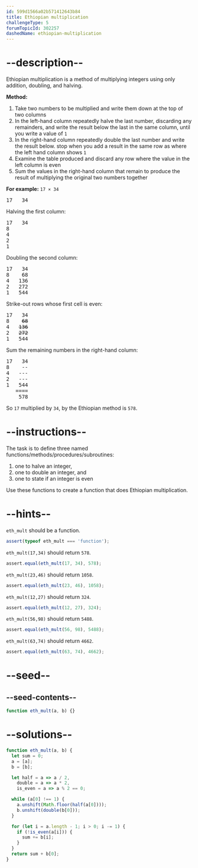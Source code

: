 ```yaml
---
id: 599d1566a02b571412643b84
title: Ethiopian multiplication
challengeType: 5
forumTopicId: 302257
dashedName: ethiopian-multiplication
---
```


# --description--

Ethiopian multiplication is a method of multiplying integers using only addition, doubling, and halving.

**Method:**

<ol>
  <li>Take two numbers to be multiplied and write them down at the top of two columns</li>
  <li>In the left-hand column repeatedly halve the last number, discarding any remainders, and write the result below the last in the same column, until you write a value of <code>1</code></li>
  <li>In the right-hand column repeatedly double the last number and write the result below. stop when you add a result in the same row as where the left hand column shows <code>1</code></li>
  <li>Examine the table produced and discard any row where the value in the left column is even</li>
  <li>Sum the values in the right-hand column that remain to produce the result of multiplying the original two numbers together</li>
</ol>

**For example:** `17 × 34`

<pre>17   34
</pre>

Halving the first column:

<pre>17   34
8
4
2
1
</pre>

Doubling the second column:

<pre>17   34
8    68
4   136
2   272
1   544
</pre>

Strike-out rows whose first cell is even:

<pre>17   34
8    <strike>68</strike>
4   <strike>136</strike>
2   <strike>272</strike>
1   544
</pre>

Sum the remaining numbers in the right-hand column:

<!-- markdownlint-disable MD003 -->

<pre>17   34
8    --
4   ---
2   ---
1   544
   ====
    578
</pre>

<!-- markdownlint-enable MD003 -->

So `17` multiplied by `34`, by the Ethiopian method is `578`.

# --instructions--

The task is to define three named functions/methods/procedures/subroutines:

<ol>
  <li>one to halve an integer,</li>
  <li>one to double an integer, and</li>
  <li>one to state if an integer is even</li>
</ol>

Use these functions to create a function that does Ethiopian multiplication.

<!-- markdownlint-disable MD046-->

# --hints--

`eth_mult` should be a function.

```js
assert(typeof eth_mult === 'function');
```

`eth_mult(17,34)` should return `578`.

```js
assert.equal(eth_mult(17, 34), 578);
```

`eth_mult(23,46)` should return `1058`.

```js
assert.equal(eth_mult(23, 46), 1058);
```

`eth_mult(12,27)` should return `324`.

```js
assert.equal(eth_mult(12, 27), 324);
```

`eth_mult(56,98)` should return `5488`.

```js
assert.equal(eth_mult(56, 98), 5488);
```

`eth_mult(63,74)` should return `4662`.

```js
assert.equal(eth_mult(63, 74), 4662);
```

# --seed--

## --seed-contents--

```js
function eth_mult(a, b) {}
```

# --solutions--

```js
function eth_mult(a, b) {
  let sum = 0;
  a = [a];
  b = [b];

  let half = a => a / 2,
    double = a => a * 2,
    is_even = a => a % 2 == 0;

  while (a[0] !== 1) {
    a.unshift(Math.floor(half(a[0])));
    b.unshift(double(b[0]));
  }

  for (let i = a.length - 1; i > 0; i -= 1) {
    if (!is_even(a[i])) {
      sum += b[i];
    }
  }
  return sum + b[0];
}
```

